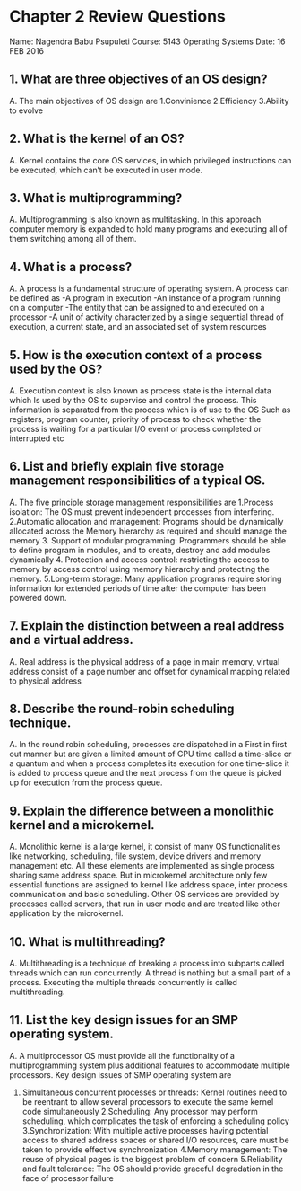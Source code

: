 # Chapter 2 Review Questions
Name: Nagendra Babu Psupuleti
Course: 5143 Operating Systems
Date: 16 FEB 2016

## 1. What are three objectives of an OS design?
A. The main objectives of OS design are
	1.Convinience
	2.Efficiency
	3.Ability to evolve
## 2. What is the kernel of an OS?
A.  Kernel contains the core OS services, in which privileged instructions can be executed, which can’t be executed in user mode.
## 3. What is multiprogramming?
A. Multiprogramming is also known as multitasking. In this approach computer memory is expanded to hold many programs and executing all of them switching among all of them.
## 4. What is a process?
A. A process is a fundamental structure of operating system. A process can be defined as
-A program in execution
-An instance of a program running on a computer
 	-The entity that can be assigned to and executed on a processor
 	-A unit of activity characterized by a single sequential thread of execution, a
current state, and an associated set of system resources
## 5. How is the execution context of a process used by the OS?
A.  Execution context is also known as process state is the internal data which Is used by the OS to supervise and control the process. This information is separated from the process which is of use to the OS Such as registers, program counter, priority of process to check whether the process is waiting for a particular I/O event or process completed or interrupted etc
## 6. List and briefly explain five storage management responsibilities of a typical OS.
A.  The five principle storage management responsibilities are
  1.Process isolation: The OS must prevent independent processes from interfering.
  2.Automatic allocation and management: Programs should be dynamically allocated across the
Memory hierarchy as required and should manage the memory
  3. Support of modular programming: Programmers should be able to define program in modules, and to create, destroy and add modules dynamically
  4. Protection and access control: restricting the access to memory by access control using memory hierarchy and protecting the memory.
  5.Long-term storage: Many application programs require storing information for extended periods of time after the computer has been powered down.

## 7. Explain the distinction between a real address and a virtual address.
A. Real address is the physical address of a page in main memory, virtual address consist of a page number and offset for dynamical mapping related to physical address
## 8. Describe the round-robin scheduling technique.
A. In the round robin scheduling, processes are dispatched in a First in first out manner but are given a limited amount of CPU time called a time-slice or a quantum and when a process completes its execution for one time-slice it is added to process queue and the next process from the queue is picked up for execution from the process queue.
## 9. Explain the difference between a monolithic kernel and a microkernel.
A. Monolithic kernel is a large kernel, it consist of many OS functionalities like networking, scheduling, file system, device drivers and memory management etc. All these elements are implemented as single process sharing same address space. But in microkernel architecture only few essential functions are assigned to kernel like address space, inter process communication and basic scheduling. Other OS services are provided by processes called servers, that run in user mode and are treated like other application by the microkernel.
## 10. What is multithreading?
A. Multithreading is a technique of breaking a process into subparts called threads which can run concurrently. A thread is nothing but a small part of a process. Executing the multiple threads concurrently is called multithreading. 
## 11. List the key design issues for an SMP operating system.
A. A multiprocessor OS must provide all the functionality of a multiprogramming system plus additional features to accommodate multiple processors. Key design issues of SMP operating system are
1. Simultaneous concurrent processes or threads: Kernel routines need to be reentrant to allow several processors to execute the same kernel code simultaneously
2.Scheduling: Any processor may perform scheduling, which complicates the task of enforcing a scheduling policy
3.Synchronization: With multiple active processes having potential access to shared address spaces or shared I/O resources, care must be taken to provide effective synchronization
4.Memory management: The reuse of physical pages is the biggest problem of concern
5.Reliability and fault tolerance: The OS should provide graceful degradation in the face of processor failure


